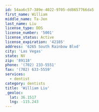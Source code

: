 ```yaml
---
id: 54aa6c57-389e-4022-9705-dd8657766da5
first_name: William
middle_name: Ta-Jen
last_name: Liu
license_type: DDS
license_number: '5001'
license_status: Active
license_expiration: '42185'
address: '6265 South Rainbow Blvd'
city: 'Las Vegas'
state: NV
zip: '89118'
phone: '(702) 233-5551'
fax: '(702) 633-5559'
services:
  - dentist
category: dentists
title: 'William Liu'
_geoloc:
  lat: 36.1517
  lng: -115.243
---
```

